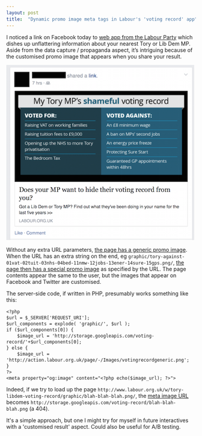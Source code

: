 ```yaml
---
layout: post
title:  "Dynamic promo image meta tags in Labour's 'voting record' app"
---
```


I noticed a link on Facebook today to [web app from the Labour Party](http://www.labour.org.uk/w/tory-libdem-voting-record/) which dishes up unflattering information about your nearest Tory or Lib Dem MP. Aside from the data capture / propaganda aspect, it’s intriguing because of the customised promo image that appears when you share your result.

![Screenshot of Facebook post with customised promo image](/assets/labour-promos/fb.png)

Without any extra URL parameters, [the page has a generic promo image](http://the-meta-tag-checker.herokuapp.com/?url=http:%2F%2Fwww.labour.org.uk%2Fw%2Ftory-libdem-voting-record%2F). When the URL has an extra string on the end, eg `graphic/tory-against-01vat-02tuit-03nhs-04bed-11nmw-12jobs-13ener-14sure-15gps.png/`, [the page then has a special promo image](http://the-meta-tag-checker.herokuapp.com/?url=http:%2F%2Fwww.labour.org.uk%2Fw%2Ftory-libdem-voting-record%2Fgraphic%2Ftory-against-01vat-02tuit-03nhs-04bed-11nmw-12jobs-13ener-14sure-15gps.png%2F) as specified by the URL. The page contents appear the same to the user, but the images that appear on Facebook and Twitter are customised.

The server-side code, if written in PHP, presumably works something like this:

    <?php
    $url = $_SERVER['REQUEST_URI'];
    $url_components = explode( 'graphic/', $url );
    if ($url_components[0]) {
        $image_url = 'http://storage.googleapis.com/voting-record/'+$url_components[0];
    } else {
        $image_url = 'http://action.labour.org.uk/page/-/Images/votingrecordgeneric.png';
    }
    ?>
    <meta property="og:image" content="<?php echo($image_url); ?>">

Indeed, if we try to load up the page `http://www.labour.org.uk/w/tory-libdem-voting-record/graphic/blah-blah-blah.png/`, the [meta image URL](http://the-meta-tag-checker.herokuapp.com/?url=http:%2F%2Fwww.labour.org.uk%2Fw%2Ftory-libdem-voting-record%2Fgraphic%2Fblah-blah-blah.png%2F) becomes `http://storage.googleapis.com/voting-record/blah-blah-blah.png` (a 404).

It's a simple approach, but one I might try for myself in future interactives with a 'customised result' aspect. Could also be useful for A/B testing.